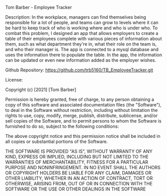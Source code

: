 Tom Barber - Employee Tracker

Description: In the workplace, managers can find themselves being responsible for a lot of people, and teams can grow to levels where it can be hard to keep track
of who is working where and who is under who.  To combat this problem, I designed an app that allows employers to create a table of their employees complete with 
various pieces of information about them, such as what department they're in, what their role on the team is, and who their manager is.  The app is connected to a mysql database and uses the information there to populate the table.  In the app, the information can be updated or even new information added as the employer wishes.

Github Repository: https://github.com/trb5160/TB_EmployeeTracker.git

License:

Copyright (c) [2021] [Tom Barber]

Permission is hereby granted, free of charge, to any person obtaining a copy of this software and associated documentation files (the "Software"), to deal in the Software without restriction, including without limitation the rights to use, copy, modify, merge, publish, distribute, sublicense, and/or sell copies of the Software, and to permit persons to whom the Software is furnished to do so, subject to the following conditions:

The above copyright notice and this permission notice shall be included in all copies or substantial portions of the Software.

THE SOFTWARE IS PROVIDED "AS IS", WITHOUT WARRANTY OF ANY KIND, EXPRESS OR IMPLIED, INCLUDING BUT NOT LIMITED TO THE WARRANTIES OF MERCHANTABILITY, FITNESS FOR A PARTICULAR PURPOSE AND NONINFRINGEMENT. IN NO EVENT SHALL THE AUTHORS OR COPYRIGHT HOLDERS BE LIABLE FOR ANY CLAIM, DAMAGES OR OTHER LIABILITY, WHETHER IN AN ACTION OF CONTRACT, TORT OR OTHERWISE, ARISING FROM, OUT OF OR IN CONNECTION WITH THE SOFTWARE OR THE USE OR OTHER DEALINGS IN THE SOFTWARE